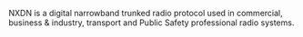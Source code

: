NXDN is a digital narrowband trunked radio protocol used in commercial, business & industry, transport and Public Safety professional radio systems.